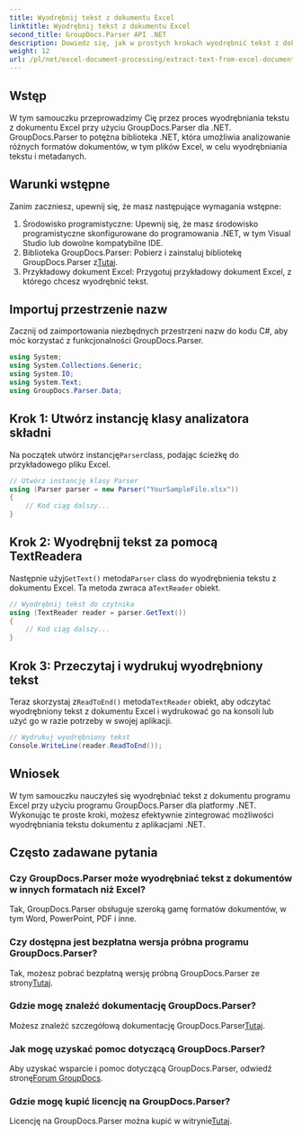 ```yaml
---
title: Wyodrębnij tekst z dokumentu Excel
linktitle: Wyodrębnij tekst z dokumentu Excel
second_title: GroupDocs.Parser API .NET
description: Dowiedz się, jak w prostych krokach wyodrębnić tekst z dokumentów Excel za pomocą GroupDocs.Parser dla .NET.
weight: 12
url: /pl/net/excel-document-processing/extract-text-from-excel-document/
---
```

## Wstęp
W tym samouczku przeprowadzimy Cię przez proces wyodrębniania tekstu z dokumentu Excel przy użyciu GroupDocs.Parser dla .NET. GroupDocs.Parser to potężna biblioteka .NET, która umożliwia analizowanie różnych formatów dokumentów, w tym plików Excel, w celu wyodrębniania tekstu i metadanych.
## Warunki wstępne
Zanim zaczniesz, upewnij się, że masz następujące wymagania wstępne:
1. Środowisko programistyczne: Upewnij się, że masz środowisko programistyczne skonfigurowane do programowania .NET, w tym Visual Studio lub dowolne kompatybilne IDE.
2.  Biblioteka GroupDocs.Parser: Pobierz i zainstaluj bibliotekę GroupDocs.Parser z[Tutaj](https://releases.groupdocs.com/parser/net/).
3. Przykładowy dokument Excel: Przygotuj przykładowy dokument Excel, z którego chcesz wyodrębnić tekst.

## Importuj przestrzenie nazw
Zacznij od zaimportowania niezbędnych przestrzeni nazw do kodu C#, aby móc korzystać z funkcjonalności GroupDocs.Parser.
```csharp
using System;
using System.Collections.Generic;
using System.IO;
using System.Text;
using GroupDocs.Parser.Data;
```
## Krok 1: Utwórz instancję klasy analizatora składni
 Na początek utwórz instancję`Parser`class, podając ścieżkę do przykładowego pliku Excel.
```csharp
// Utwórz instancję klasy Parser
using (Parser parser = new Parser("YourSampleFile.xlsx"))
{
    // Kod ciąg dalszy...
}
```
## Krok 2: Wyodrębnij tekst za pomocą TextReadera
 Następnie użyj`GetText()` metoda`Parser` class do wyodrębnienia tekstu z dokumentu Excel. Ta metoda zwraca a`TextReader` obiekt.
```csharp
// Wyodrębnij tekst do czytnika
using (TextReader reader = parser.GetText())
{
    // Kod ciąg dalszy...
}
```
## Krok 3: Przeczytaj i wydrukuj wyodrębniony tekst
 Teraz skorzystaj z`ReadToEnd()` metoda`TextReader` obiekt, aby odczytać wyodrębniony tekst z dokumentu Excel i wydrukować go na konsoli lub użyć go w razie potrzeby w swojej aplikacji.
```csharp
// Wydrukuj wyodrębniony tekst
Console.WriteLine(reader.ReadToEnd());
```

## Wniosek
W tym samouczku nauczyłeś się wyodrębniać tekst z dokumentu programu Excel przy użyciu programu GroupDocs.Parser dla platformy .NET. Wykonując te proste kroki, możesz efektywnie zintegrować możliwości wyodrębniania tekstu dokumentu z aplikacjami .NET.

## Często zadawane pytania
### Czy GroupDocs.Parser może wyodrębniać tekst z dokumentów w innych formatach niż Excel?
Tak, GroupDocs.Parser obsługuje szeroką gamę formatów dokumentów, w tym Word, PowerPoint, PDF i inne.
### Czy dostępna jest bezpłatna wersja próbna programu GroupDocs.Parser?
 Tak, możesz pobrać bezpłatną wersję próbną GroupDocs.Parser ze strony[Tutaj](https://releases.groupdocs.com/).
### Gdzie mogę znaleźć dokumentację GroupDocs.Parser?
 Możesz znaleźć szczegółową dokumentację GroupDocs.Parser[Tutaj](https://tutorials.groupdocs.com/parser/net/).
### Jak mogę uzyskać pomoc dotyczącą GroupDocs.Parser?
Aby uzyskać wsparcie i pomoc dotyczącą GroupDocs.Parser, odwiedź stronę[Forum GroupDocs](https://forum.groupdocs.com/c/parser/17).
### Gdzie mogę kupić licencję na GroupDocs.Parser?
 Licencję na GroupDocs.Parser można kupić w witrynie[Tutaj](https://purchase.groupdocs.com/buy).